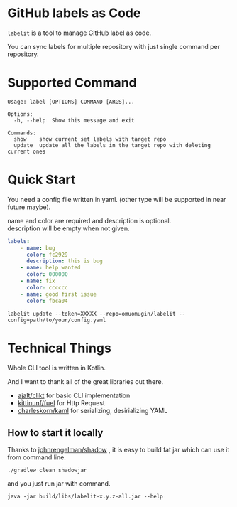 # GitHub labels as Code

`labelit` is a tool to manage GitHub label as code.

You can sync labels for multiple repository with just single command per repository.

# Supported Command

```shell
Usage: label [OPTIONS] COMMAND [ARGS]...

Options:
  -h, --help  Show this message and exit

Commands:
  show    show current set labels with target repo
  update  update all the labels in the target repo with deleting current ones
```

# Quick Start

You need a config file written in yaml. (other type will be supported in near future maybe).

name and color are required and description is optional.  
description will be empty when not given.

```yaml
labels:
    - name: bug
      color: fc2929
      description: this is bug
    - name: help wanted
      color: 000000
    - name: fix
      color: cccccc
    - name: good first issue
      color: fbca04
```

```shell
labelit update --token=XXXXX --repo=omuomugin/labelit --config=path/to/your/config.yaml
```

# Technical Things

Whole CLI tool is written in Kotlin.

And I want to thank all of the great libraries out there.

- [ajalt/clikt](https://github.com/ajalt/clikt) for basic CLI implementation
- [kittinunf/fuel](https://github.com/kittinunf/fuel) for Http Request
- [charleskorn/kaml](https://github.com/charleskorn/kaml) for serializing, desirializing YAML
  

## How to start it locally

Thanks to [johnrengelman/shadow](https://github.com/johnrengelman/shadow) , it is easy to build fat jar which can use it from command line.

```shell
./gradlew clean shadowjar
```

and you just run jar with command.

```shell
java -jar build/libs/labelit-x.y.z-all.jar --help
```
